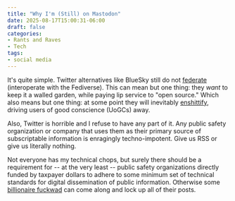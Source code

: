 ```yaml
---
title: "Why I'm (Still) on Mastodon"
date: 2025-08-17T15:00:31-06:00
draft: false
categories:
- Rants and Raves
- Tech
tags:
- social media
---
```

It's quite simple. Twitter alternatives like BlueSky still do not [federate](https://github.com/bluesky-social/atproto/discussions/1716) (interoperate with the Fediverse). This can mean but one thing: they *want* to keep it a walled garden, while paying lip service to "open source." Which also means but one thing: at some point they will inevitably [enshittify](https://en.wikipedia.org/wiki/Enshittification), driving users of good conscience (UoGCs) away.

<!--more-->

Also, Twitter is horrible and I refuse to have any part of it. Any public safety organization or company that uses them as their primary source of subscriptable information is enragingly techno-impotent. Give us RSS or give us literally nothing.

Not everyone has my technical chops, but surely there should be a requirement for -- at the very least -- public safety organizations directly funded by taxpayer dollars to adhere to some minimum set of technical standards for digital dissemination of public information. Otherwise some [billionaire fuckwad](https://en.wikipedia.org/wiki/Elon_Musk) can come along and lock up all of their posts.
